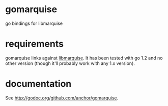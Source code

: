 gomarquise
==========

go bindings for libmarquise

requirements
============

gomarquise links against [libmarquise][0]. It has been tested with go 1.2
and no other version (though it'll probably work with any 1.x version). 

documentation
=============

See http://godoc.org/github.com/anchor/gomarquise. 

[0]: https://github.com/anchor/libmarquise

